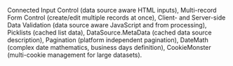 Connected Input Control (data source aware HTML inputs), Multi-record Form Control (create/edit multiple records at once), Client- and Server-side Data Validation (data source aware JavaScript and from processing), Picklists (cached list data), DataSource.MetaData (cached data source description), Pagination (platform independent pagination), DateMath (complex date mathematics, business days definition), CookieMonster (multi-cookie management for large datasets).